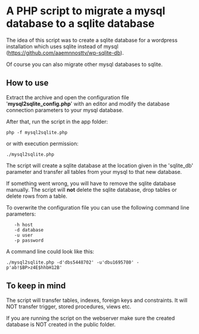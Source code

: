 # A PHP script to migrate a mysql database to a sqlite database
The idea of this script was to create a sqlite database for a wordpress installation which uses sqlite instead of mysql (https://github.com/aaemnnosttv/wp-sqlite-db).

Of course you can also migrate other mysql databases to sqlite. 

## How to use

Extract the archive and open the configuration file '**mysql2sqlite_config.php**' with an editor and modify the database connection parameters to your mysql database. 

After that, run the script in the app folder:

    php -f mysql2sqlite.php

or with execution permission:

```
./mysql2sqlite.php
```

The script will create a sqlite database at the location given in the 'sqlite_db' parameter and transfer all tables from your mysql to that new database.

If something went wrong, you will have to remove the sqlite database manually. The script will **not** delete the sqlite database, drop tables or delete rows from a table.

To overwrite the configuration file you can use the following command line parameters:

```
   -h host
   -d database
   -u user
   -p password
```

A command line could look like this:

```
./mysql2sqlite.php -d'dbs5448702' -u'dbu1695780' -p'ab!$BP>z4E$hhbH12B'
```

## To keep in mind

The script will transfer tables, indexes, foreign keys and constraints. It will NOT transfer trigger, stored procedures, views etc.

If you are running the script on the webserver make sure the created database is NOT created in the public folder. 

